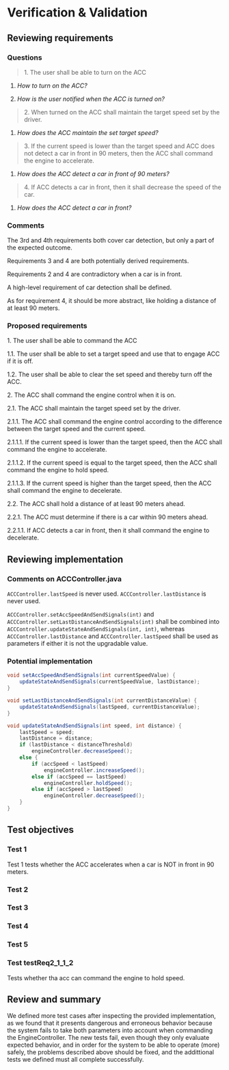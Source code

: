 # Verification & Validation

## Reviewing requirements

### Questions

> 1\. The user shall be able to turn on the ACC

1. *How to turn on the ACC?*

2. *How is the user notified when the ACC is turned on?*

> 2\. When turned on the ACC shall maintain the target speed set by the driver.

1. *How does the ACC maintain the set target speed?*

> 3\. If the current speed is lower than the target speed and ACC does not detect a car in front in 90 meters, then the ACC shall command the engine to accelerate.

1. *How does the ACC detect a car in front of 90 meters?*

> 4\. If ACC detects a car in front, then it shall decrease the speed of the car.

1. *How does the ACC detect a car in front?*


### Comments

The 3rd and 4th requirements both cover car detection, but only a part of the expected outcome.

Requirements 3 and 4 are both potentially derived requirements.

Requirements 2 and 4 are contradictory when a car is in front.

A high-level requirement of car detection shall be defined.

As for requirement 4, it should be more abstract, like holding a distance of at least 90 meters.

### Proposed requirements

1\. The user shall be able to command the ACC

1\.1\. The user shall be able to set a target speed and use that to engage ACC if it is off.

1\.2\. The user shall be able to clear the set speed and thereby turn off the ACC.

2\. The ACC shall command the engine control when it is on.

2\.1\. The ACC shall maintain the target speed set by the driver.

2\.1\.1\. The ACC shall command the engine control according to the difference between the target speed and the current speed.

2\.1\.1\.1\. If the current speed is lower than the target speed, then the ACC shall command the engine to accelerate.

2\.1\.1\.2\. If the current speed is equal to the target speed, then the ACC shall command the engine to hold speed.

2\.1\.1\.3\. If the current speed is higher than the target speed, then the ACC shall command the engine to decelerate.

2\.2\. The ACC shall hold a distance of at least 90 meters ahead.

2\.2\.1\. The ACC must determine if there is a car within 90 meters ahead.

2\.2\.1\.1\. If ACC detects a car in front, then it shall command the engine to decelerate.

## Reviewing implementation

### Comments on ACCController.java

`ACCController.lastSpeed` is never used.
`ACCController.lastDistance` is never used.

`ACCController.setAccSpeedAndSendSignals(int)` and `ACCController.setLastDistanceAndSendSignals(int)` shall be combined into `ACCController.updateStateAndSendSignals(int, int)`, whereas `ACCController.lastDistance` and `ACCController.lastSpeed` shall be used as parameters if either it is not the upgradable value.

### Potential implementation

``` Java
void setAccSpeedAndSendSignals(int currentSpeedValue) {
    updateStateAndSendSignals(currentSpeedValue, lastDistance);
}
```
``` Java
void setLastDistanceAndSendSignals(int currentDistanceValue) {
    updateStateAndSendSignals(lastSpeed, currentDistanceValue);
}
```
``` Java
void updateStateAndSendSignals(int speed, int distance) {
    lastSpeed = speed;
    lastDistance = distance;
    if (lastDistance < distanceThreshold)
        engineController.decreaseSpeed();
    else {
        if (accSpeed < lastSpeed)
            engineController.increaseSpeed();
        else if (accSpeed == lastSpeed)
            engineController.holdSpeed();
        else if (accSpeed > lastSpeed)
            engineController.decreaseSpeed();
    }
}
```


## Test objectives

### Test 1
Test 1 tests whether the ACC accelerates when a car is NOT in front in 90 meters.
### Test 2
### Test 3
### Test 4
### Test 5

### Test testReq2_1_1_2
Tests whether tha acc can command the engine to hold speed.


## Review and summary

We defined more test cases after inspecting the provided implementation, 
as we found that it presents dangerous and erroneous behavior because the system fails to 
take both parameters into account when commanding the EngineController.
The new tests fail, even though they only evaluate expected behavior, and in order for the system to
 be able to operate (more) safely, the problems described above should be fixed,
 and the addittional tests we defined must all complete successfully.